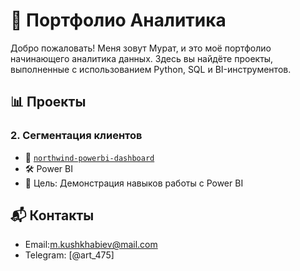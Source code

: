 # 💼 Портфолио Аналитика

Добро пожаловать! Меня зовут Мурат, и это моё портфолио начинающего аналитика данных. Здесь вы найдёте проекты, выполненные с использованием Python, SQL  и BI-инструментов.

## 📊 Проекты


### 2. Сегментация клиентов
- 📁 [`northwind-powerbi-dashboard`](https://github.com/Spa-rrow7/northwind-powerbi-dashboard)
- 🛠️ Power BI 
- 📄 Цель: Демонстрация навыков работы с Power BI


## 📬 Контакты
- Email:m.kushkhabiev@mail.com
- Telegram: [@art_475]